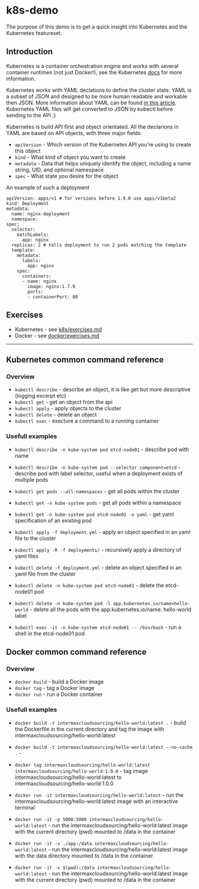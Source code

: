# k8s-demo

The purpose of this demo is to get a quick insight into Kubernetes and the Kubernetes featureset.

## Introduction

Kubernetes is a container orchestration engine and works with several container runtimes (not just Docker!), see the Kubernetes [docs](https://kubernetes.io/docs/setup/production-environment/container-runtimes/) for more information.

Kubernetes works with YAML declations to define the cluster state. YAML is a subset of JSON and designed to be more human readable and workable then JSON. More information about YAML can be found [in this article](https://dev.to/paulasantamaria/introduction-to-yaml-125f). Kubernetes YAML files will get converted to JSON by kubectl before sending to the API ;)

Kubernetes is build API first and object orientated. All the declarions in YAML are based on API objects, with three major fields:

  * `apiVersion` - Which version of the Kubernetes API you’re using to create this object
  * `kind` - What kind of object you want to create
  * `metadata` - Data that helps uniquely identify the object, including a name string, UID, and optional namespace
  * `spec` - What state you desire for the object

An example of such a deployment

```
apiVersion: apps/v1 # for versions before 1.9.0 use apps/v1beta2
kind: Deployment
metadata:
  name: nginx-deployment
  namespace: 
spec:
  selector:
    matchLabels:
      app: nginx
  replicas: 2 # tells deployment to run 2 pods matching the template
  template:
    metadata:
      labels:
        app: nginx
    spec:
      containers:
      - name: nginx
        image: nginx:1.7.9
        ports:
        - containerPort: 80
```

## Exercises

* Kubernetes - see [k8s/exercises.md](k8s/exercises.md)
* Docker - see [docker/exercises.md](docker/exercises.md)

---

## Kubernetes common command reference

### Overview

* `kubectl describe` - describe an object, it is like get but more descriptive (logging excerpt etc)
* `kubectl get` - get an object from the api
* `kubectl apply` - apply objects to the cluster
* `kubectl delete` - delete an object
* `kubectl exec` - execture a command to a running container

### Usefull examples

* `kubectl describe -n kube-system pod etcd-node01` - describe pod with name
* `kubectl describe -n kube-system pod --selector component=etcd` - describe pod with label selector, useful when a deployment exists of multiple pods

* `kubectl get pods --all-namespaces` - get all pods within the cluster
* `kubectl get -n kube-system pods` - get all pods within a namespace
* `kubectl get -n kube-system pod etcd-node01 -o yaml` - get yaml specification of an existing pod

* `kubectl apply -f deployment.yml` - apply an object specified in an yaml file to the cluster
* `kubectl apply -R -f deployments/` - recursively apply a directory of yaml files

* `kubectl delete -f deployment.yml` - delete an object specified in an yaml file from the cluster 
* `kubectl delete -n kube-system pod etcd-node01` - delete the etcd-node01 pod
* `kubectl delete -n kube-system pod -l app.kubernetes.io/name=hello-world` - delete all the pods with the app.kubernetes.io/name: hello-world label

* `kubectl exec -it -n kube-system etcd-node01 -- /bin/bash` - run a shell in the etcd-node01 pod

## Docker common command reference

### Overview

* `docker build` - build a Docker image
* `docker tag` - tag a Docker image
* `docker run` - run a Docker container

### Usefull examples

* `docker build -t intermaxcloudsourcing/hello-world:latest .` - build the Dockerfile in the current directory and tag the image with intermaxcloudsourcing/hello-world:latest
* `docker build -t intermaxcloudsourcing/hello-world:latest --no-cache .` - 

* `docker tag intermaxcloudsourcing/hello-world:latest intermaxcloudsourcing/hello-world:1.0.0` - tag image intermaxcloudsourcing/hello-world:latest to intermaxcloudsourcing/hello-world:1.0.0

* `docker run -it intermaxcloudsourcing/hello-world:latest` - run the intermaxcloudsourcing/hello-world:latest image with an interactive terminal
* `docker run -it -p 5000:5000 intermaxcloudsourcing/hello-world:latest` - run the intermaxcloudsourcing/hello-world:latest image with the current directory (pwd) mounted to /data in the container
* `docker run -it -v ./app:/data intermaxcloudsourcing/hello-world:latest` - run the intermaxcloudsourcing/hello-world:latest image with the data directory mounted to /data in the container
* `docker run -it -v $(pwd):/data intermaxcloudsourcing/hello-world:latest` - run the intermaxcloudsourcing/hello-world:latest image with the current directory (pwd) mounted to /data in the container
